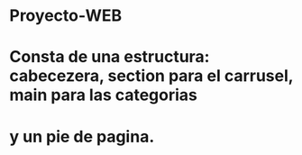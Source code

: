 # Proyecto-WEB
# Consta de una estructura: cabecezera, section para el carrusel, main para las categorias
# y un pie de pagina.
